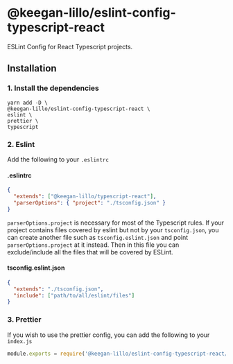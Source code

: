 # @keegan-lillo/eslint-config-typescript-react

ESLint Config for React Typescript projects.

## Installation

### 1. Install the dependencies

```shell
yarn add -D \
@keegan-lillo/eslint-config-typescript-react \
eslint \
prettier \
typescript

```

### 2. Eslint

Add the following to your `.eslintrc`

#### .eslintrc

```json
{
  "extends": ["@keegan-lillo/typescript-react"],
  "parserOptions": { "project": "./tsconfig.json" }
}
```

`parserOptions.project` is necessary for most of the Typescript rules. If your
project contains files covered by eslint but not by your `tsconfig.json`, you
can create another file such as `tsconfig.eslint.json` and point
`parserOptions.project` at it instead. Then in this file you can exclude/include
all the files that will be covered by ESLint.

#### tsconfig.eslint.json

```json
{
  "extends": "./tsconfig.json",
  "include": ["path/to/all/eslint/files"]
}
```

### 3. Prettier

If you wish to use the prettier config, you can add the following to your
`index.js`

```js
module.exports = require('@keegan-lillo/eslint-config-typescript-react/.prettierrc')
```
